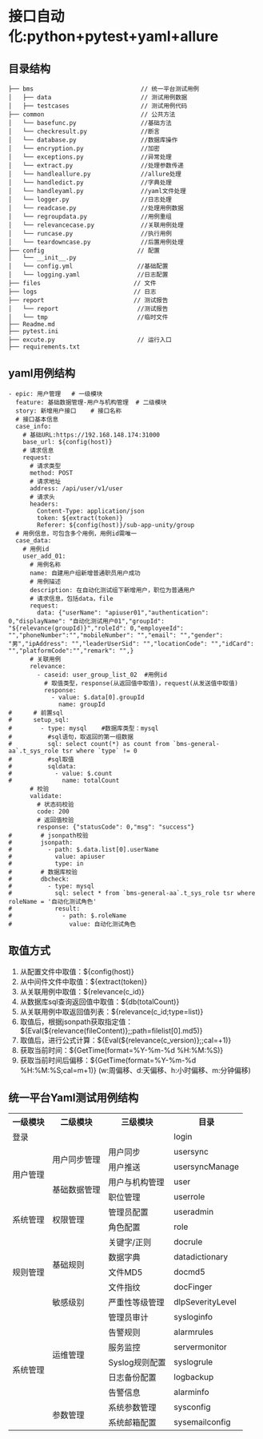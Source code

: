 # 接口自动化:python+pytest+yaml+allure
## 目录结构

```
├── bms                              // 统一平台测试用例
│   ├── data                         // 测试用例数据
│   ├── testcases                    // 测试用例代码
├── common                           // 公共方法
│   └── basefunc.py                  //基础方法
│   └── checkresult.py               //断言
│   └── database.py                  //数据库操作
│   └── encryption.py                //加密
│   └── exceptions.py                //异常处理
│   └── extract.py                   //处理参数传递
│   └── handleallure.py              //allure处理
│   └── handledict.py                //字典处理
│   └── handleyaml.py                //yaml文件处理
│   └── logger.py                    //日志处理
│   └── readcase.py                  //处理用例数据
│   └── regroupdata.py               //用例重组
│   └── relevancecase.py             //关联用例处理
│   └── runcase.py                   //执行用例
│   └── teardowncase.py              //后置用例处理
├── config                          // 配置
│   └── __init__.py               
│   └── config.yml                  //基础配置
│   └── logging.yaml                //日志配置
├── files                          // 文件
├── logs                           // 日志
├── report                         // 测试报告
│   └── report                      //测试报告
│   └── tmp                         //临时文件
├── Readme.md                       
├── pytest.ini                   
├── excute.py                       // 运行入口  
├── requirements.txt                            
```
## yaml用例结构

```
- epic: 用户管理   # 一级模块
  feature: 基础数据管理-用户与机构管理  # 二级模块
  story: 新增用户接口    # 接口名称
  # 接口基本信息
  case_info:
    # 基础URL:https://192.168.148.174:31000
    base_url: ${config(host)}
    # 请求信息
    request:
      # 请求类型
      method: POST
      # 请求地址
      address: /api/user/v1/user
      # 请求头
      headers:
        Content-Type: application/json
        token: ${extract(token)}
        Referer: ${config(host)}/sub-app-unity/group
  # 用例信息，可包含多个用例，用例id需唯一
  case_data:
    # 用例id
    user_add_01:
      # 用例名称
      name: 自建用户组新增普通职员用户成功
      # 用例描述
      description: 在自动化测试组下新增用户，职位为普通用户
      # 请求信息，包括data，file
      request:
        data: {"userName": "apiuser01","authentication": 0,"displayName": "自动化测试用户01","groupId": "${relevance(groupId)}","roleId": 0,"employeeId": "","phoneNumber":"","mobileNumber": "","email": "","gender": "男","ipAddress": "","leaderUserSid": "","locationCode": "","idCard": "","platformCode":"","remark": "",}
      # 关联用例
      relevance:
        - caseid: user_group_list_02  #用例id
          # 取值类型，response(从返回值中取值)，request(从发送值中取值)
          response:
            - value: $.data[0].groupId
              name: groupId
#      # 前置sql
#      setup_sql:
#        - type: mysql    #数据库类型：mysql
#          #sql语句，取返回的第一组数据
#          sql: select count(*) as count from `bms-general-aa`.t_sys_role tsr where `type` != 0
#          #sql取值
#          sqldata:
#            - value: $.count
#              name: totalCount
      # 校验
      validate:
        # 状态码校验
        code: 200
        # 返回值校验
        response: {"statusCode": 0,"msg": "success"}
#        # jsonpath校验
#        jsonpath:
#          - path: $.data.list[0].userName
#            value: apiuser
#            type: in
#        # 数据库校验
#        dbcheck:
#          - type: mysql
#            sql: select * from `bms-general-aa`.t_sys_role tsr where roleName = '自动化测试角色'
#            result:
#              - path: $.roleName
#                value: 自动化测试角色
```
## 取值方式
1. 从配置文件中取值：${config(host)}
2. 从中间件文件中取值：${extract(token)}
3. 从关联用例中取值：${relevance(c_id)}
4. 从数据库sql查询返回值中取值：${db(totalCount)} 
5. 从关联用例中取返回值列表：${relevance(c_id;type=list)} 
6. 取值后，根据jsonpath获取指定值：${Eval(${relevance(fileContent)};;path=filelist[0].md5)} 
7. 取值后，进行公式计算：${Eval(${relevance(c_version)};;cal=+1)} 
8. 获取当前时间：${GetTime(format=%Y-%m-%d %H:%M:%S)} 
9. 获取当前时间后偏移：${GetTime(format=%Y-%m-%d %H:%M:%S;cal=m+1)}    (w:周偏移、d:天偏移、h:小时偏移、m:分钟偏移)

## 统一平台Yaml测试用例结构
<table>
    <tr>
	    <th >一级模块</th>
	    <th>二级模块</th>
	    <th>三级模块</th>  
	    <th>目录</th>  
	</tr >
	<tr >
	    <td colspan="3">登录</td>
	    <td>login</td>
	</tr>
	<tr >
	    <td rowspan="4">用户管理</td>
	    <td rowspan="2">用户同步管理</td>
	    <td>用户同步</td>
	    <td>usersync</td>
	</tr>
	<tr >
	    <td>用户推送</td>
	    <td>usersyncManage</td>
	</tr>
	<tr >
	    <td rowspan="2">基础数据管理</td>
	    <td>用户与机构管理</td>
	    <td>user</td>
	</tr>
	<tr >
	    <td>职位管理</td>
	    <td>userrole</td>
	</tr>
	<tr >
	    <td rowspan="2">系统管理</td>
	    <td rowspan="2">权限管理</td>
	    <td>管理员配置</td>
	    <td>useradmin</td>
	</tr>
	<tr >
	    <td>角色配置</td>
	    <td>role</td>
	</tr>
	<tr >
	    <td rowspan="5">规则管理</td>
	    <td rowspan="4">基础规则</td>
	    <td>关键字/正则</td>
	    <td>docrule</td>
	</tr>
	<tr >
	    <td>数据字典</td>
	    <td>datadictionary</td>
	</tr>
	<tr >
	    <td>文件MD5</td>
	    <td>docmd5</td>
	</tr>
	<tr >
	    <td>文件指纹</td>
	    <td>docFinger</td>
	</tr>
	<tr >
	    <td>敏感级别</td>
	    <td>严重性等级管理</td>
	    <td>dlpSeverityLevel</td>
	</tr>
	<tr >
	    <td rowspan="8">系统管理</td>
	    <td rowspan="6">运维管理</td>
	    <td>管理员审计</td>
	    <td>sysloginfo</td>
	</tr>
	<tr >
	    <td>告警规则</td>
	    <td>alarmrules</td>
	</tr>
	<tr >
	    <td>服务监控</td>
	    <td>servermonitor</td>
	</tr>
	<tr >
	    <td>Syslog规则配置</td>
	    <td>syslogrule</td>
	</tr>
	<tr >
	    <td>日志备份配置</td>
	    <td>logbackup</td>
	</tr>
	<tr >
	    <td>告警信息</td>
	    <td>alarminfo</td>
	</tr>
	<tr >
	    <td rowspan="2">参数管理</td>
	    <td>系统参数管理</td>
	    <td>sysconfig</td>
	</tr>
	<tr >
	    <td>系统邮箱配置</td>
	    <td>sysemailconfig</td>
	</tr>
</table>